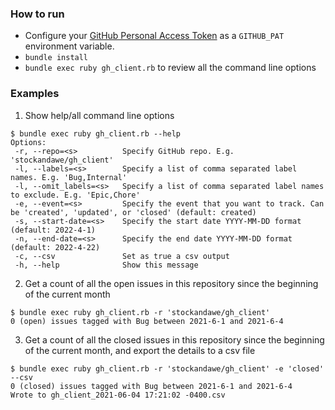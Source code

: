 ### How to run

* Configure your [GitHub Personal Access Token](https://docs.github.com/en/github/authenticating-to-github/keeping-your-account-and-data-secure/creating-a-personal-access-token) as a `GITHUB_PAT` environment variable.
* `bundle install`
* `bundle exec ruby gh_client.rb` to review all the command line options


### Examples

1. Show help/all command line options
```
$ bundle exec ruby gh_client.rb --help
Options:
 -r, --repo=<s>          Specify GitHub repo. E.g. 'stockandawe/gh_client'
 -l, --labels=<s>        Specify a list of comma separated label names. E.g. 'Bug,Internal'
 -l, --omit_labels=<s>   Specify a list of comma separated label names to exclude. E.g. 'Epic,Chore'
 -e, --event=<s>         Specify the event that you want to track. Can be 'created', 'updated', or 'closed' (default: created)
 -s, --start-date=<s>    Specify the start date YYYY-MM-DD format (default: 2022-4-1)
 -n, --end-date=<s>      Specify the end date YYYY-MM-DD format (default: 2022-4-22)
 -c, --csv               Set as true a csv output
 -h, --help              Show this message
 ```

2. Get a count of all the open issues in this repository since the beginning of the current month
```
$ bundle exec ruby gh_client.rb -r 'stockandawe/gh_client'
0 (open) issues tagged with Bug between 2021-6-1 and 2021-6-4
```

3. Get a count of all the closed issues in this repository since the beginning of the current month, and export the details to a csv file
```
$ bundle exec ruby gh_client.rb -r 'stockandawe/gh_client' -e 'closed' --csv
0 (closed) issues tagged with Bug between 2021-6-1 and 2021-6-4
Wrote to gh_client_2021-06-04 17:21:02 -0400.csv
```

